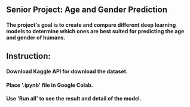 ## Senior Project: Age and Gender Prediction
#### The project's goal is to create and compare different deep learning models to determine which ones are best suited for predicting the age and gender of humans. 
## Instruction:
#### Download Kaggle API for download the dataset.
#### Place '.ipynb' file in Google Colab.
#### Use 'Run all' to see the result and detail of the model.
